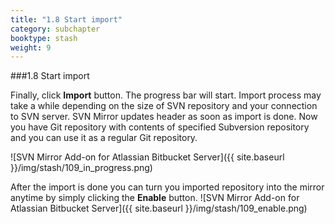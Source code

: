 ```yaml
---
title: "1.8 Start import"
category: subchapter
booktype: stash
weight: 9
---
```


###1.8 Start import

Finally, click **Import** button. The progress bar will start. Import process may take a while depending on the size of SVN repository and your connection to SVN server.
SVN Mirror updates header as soon as import is done. Now you have Git repository with contents of specified Subversion repository and you can use it as a regular Git repository.

![SVN Mirror Add-on for Atlassian Bitbucket Server]({{ site.baseurl }}/img/stash/109_in_progress.png)

After the import is done  you can turn you imported repository into the mirror anytime by simply clicking the **Enable** button.
![SVN Mirror Add-on for Atlassian Bitbucket Server]({{ site.baseurl }}/img/stash/109_enable.png)

[](#up)